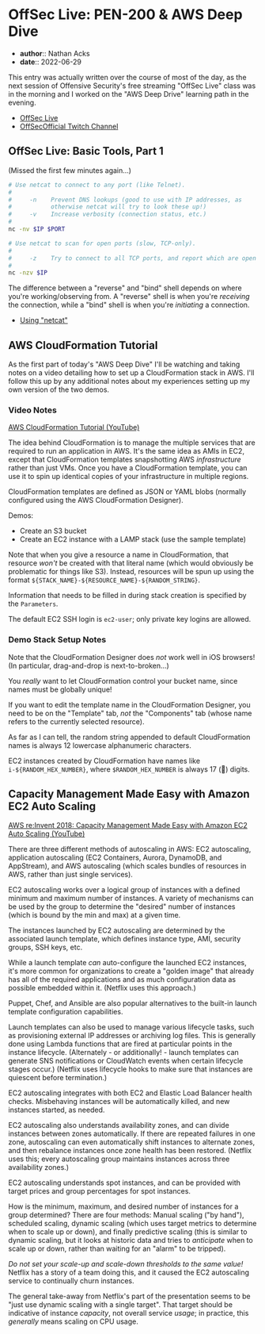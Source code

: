 # OffSec Live: PEN-200 & AWS Deep Dive

* **author**:: Nathan Acks  
* **date**:: 2022-06-29

This entry was actually written over the course of most of the day, as the next session of Offensive Security's free streaming "OffSec Live" class was in the morning and I worked on the "AWS Deep Drive" learning path in the evening.

* [OffSec Live](https://www.offensive-security.com/offsec/offsec-live/)
* [OffSecOfficial Twitch Channel](https://www.twitch.tv/offsecofficial)

## OffSec Live: Basic Tools, Part 1

(Missed the first few minutes again…)

```bash
# Use netcat to connect to any port (like Telnet).
#
#     -n    Prevent DNS lookups (good to use with IP addresses, as
#           otherwise netcat will try to look these up!)
#     -v    Increase verbosity (connection status, etc.)
#
nc -nv $IP $PORT

# Use netcat to scan for open ports (slow, TCP-only).
#
#     -z    Try to connect to all TCP ports, and report which are open
#
nc -nzv $IP
```

The difference between a "reverse" and "bind" shell depends on where you're working/observing from. A "reverse" shell is when you're *receiving* the connection, while a "bind" shell is when you're *initiating* a connection.

* [Using "netcat"](../notes/netcat.md)

## AWS CloudFormation Tutorial

As the first part of today's "AWS Deep Dive" I'll be watching and taking notes on a video detailing how to set up a CloudFormation stack in AWS. I'll follow this up by any additional notes about my experiences setting up my own version of the two demos.

### Video Notes

[AWS CloudFormation Tutorial (YouTube)](https://youtu.be/LDSMIvUuFOE)

The idea behind CloudFormation is to manage the multiple services that are required to run an application in AWS. It's the same idea as AMIs in EC2, except that CloudFormation templates snapshotting AWS *infrastructure* rather than just VMs. Once you have a CloudFormation template, you can use it to spin up identical copies of your infrastructure in multiple regions.

CloudFormation templates are defined as JSON or YAML blobs (normally configured using the AWS CloudFormation Designer).

Demos:

* Create an S3 bucket
* Create an EC2 instance with a LAMP stack (use the sample template)

Note that when you give a resource a name in CloudFormation, that resource *won't* be created with that literal name (which would obviously be problematic for things like S3). Instead, resources will be spun up using the format `${STACK_NAME}-${RESOURCE_NAME}-${RANDOM_STRING}`.

Information that needs to be filled in during stack creation is specified by the `Parameters`.

The default EC2 SSH login is `ec2-user`; only private key logins are allowed.

### Demo Stack Setup Notes

Note that the CloudFormation Designer does *not* work well in iOS browsers! (In particular, drag-and-drop is next-to-broken…)

You *really* want to let CloudFormation control your bucket name, since names must be globally unique!

If you want to edit the template name in the CloudFormation Designer, you need to be on the "Template" tab, *not* the "Components" tab (whose name refers to the currently selected resource).

As far as I can tell, the random string appended to default CloudFormation names is always 12 lowercase alphanumeric characters.

EC2 instances created by CloudFormation have names like `i-${RANDOM_HEX_NUMBER}`, where `$RANDOM_HEX_NUMBER` is always 17 (👀) digits.

## Capacity Management Made Easy with Amazon EC2 Auto Scaling

[AWS re:Invent 2018: Capacity Management Made Easy with Amazon EC2 Auto Scaling (YouTube)](https://youtu.be/PideBMIcwBQ)

There are three different methods of autoscaling in AWS: EC2 autoscaling, application autoscaling (EC2 Containers, Aurora, DynamoDB, and AppStream), and AWS autoscaling (which scales bundles of resources in AWS, rather than just single services).

EC2 autoscaling works over a logical group of instances with a defined minimum and maximum number of instances. A variety of mechanisms can be used by the group to determine the "desired" number of instances (which is bound by the min and max) at a given time.

The instances launched by EC2 autoscaling are determined by the associated launch template, which defines instance type, AMI, security groups, SSH keys, etc.

While a launch template *can* auto-configure the launched EC2 instances, it's more common for organizations to create a "golden image" that already has all of the required applications and as much configuration data as possible embedded within it. (Netflix uses this approach.)

Puppet, Chef, and Ansible are also popular alternatives to the built-in launch template configuration capabilities.

Launch templates can also be used to manage various lifecycle tasks, such as provisioning external IP addresses or archiving log files. This is generally done using Lambda functions that are fired at particular points in the instance lifecycle. (Alternately - or additionally! - launch templates can generate SNS notifications or CloudWatch events when certain lifecycle stages occur.) (Netflix uses lifecycle hooks to make sure that instances are quiescent before termination.)

EC2 autoscaling integrates with both EC2 and Elastic Load Balancer health checks. Misbehaving instances will be automatically killed, and new instances started, as needed.

EC2 autoscaling also understands availability zones, and can divide instances between zones automatically. If there are repeated failures in one zone, autoscaling can even automatically shift instances to alternate zones, and then rebalance instances once zone health has been restored. (Netflix uses this; every autoscaling group maintains instances across three availability zones.)

EC2 autoscaling understands spot instances, and can be provided with target prices and group percentages for spot instances.

How is the minimum, maximum, and desired number of instances for a group determined? There are four methods: Manual scaling ("by hand"), scheduled scaling, dynamic scaling (which uses target metrics to determine when to scale up or down), and finally predictive scaling (this is similar to dynamic scaling, but it looks at historic data and tries to *anticipate* when to scale up or down, rather than waiting for an "alarm" to be tripped).

*Do not set your scale-up and scale-down thresholds to the same value!* Netflix has a story of a team doing this, and it caused the EC2 autoscaling service to continually churn instances.

The general take-away from Netflix's part of the presentation seems to be "just use dynamic scaling with a single target". That target should be indicative of instance *capacity*, not overall service *usage*; in practice, this *generally* means scaling on CPU usage.
